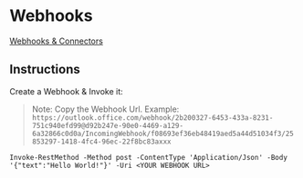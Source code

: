# Webhooks

[Webhooks & Connectors](https://docs.microsoft.com/en-us/microsoftteams/platform/webhooks-and-connectors/what-are-webhooks-and-connectors)

## Instructions

Create a Webhook & Invoke it:

> Note: Copy the Webhook Url. Example: `https://outlook.office.com/webhook/2b200327-6453-433a-8231-751c940efd99@d92b247e-90e0-4469-a129-6a32866c0d0a/IncomingWebhook/f08693ef36eb48419aed5a44d51034f3/25853297-1418-4fc4-96ec-22f8bc83axxx`

```
Invoke-RestMethod -Method post -ContentType 'Application/Json' -Body '{"text":"Hello World!"}' -Uri <YOUR WEBHOOK URL>
```
